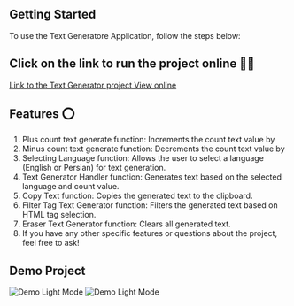 ## Getting Started 


To use the Text Generatore Application, follow the steps below:

## Click on the link to run the project online 🧑‍💻
[Link to the Text Generator project View online](https://text-generator-me.netlify.app/)


## Features ⭕

1. Plus count text generate function: Increments the count text value by
2. Minus count text generate function: Decrements the count text value by
3. Selecting Language function: Allows the user to select a language (English or Persian) for text generation.
4. Text Generator Handler function: Generates text based on the selected language and count value.
5. Copy Text function: Copies the generated text to the clipboard.
6. Filter Tag Text Generator function: Filters the generated text based on HTML tag selection.
7. Eraser Text Generator function: Clears all generated text.
8. If you have any other specific features or questions about the project, feel free to ask!


## Demo Project 
![Demo Light Mode](./public/image/demo-1.png)
![Demo Light Mode](./public/image/demo-2.png)
